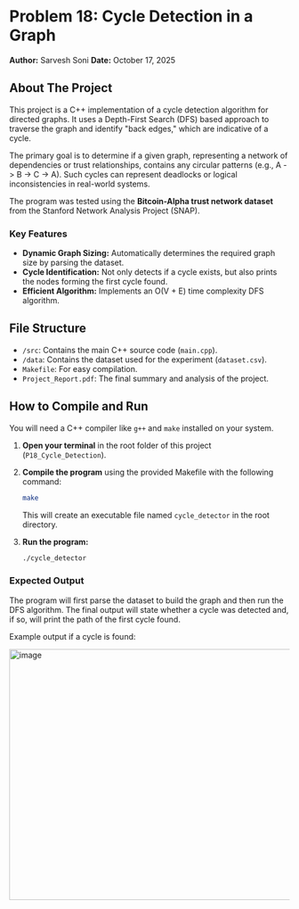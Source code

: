 # Problem 18: Cycle Detection in a Graph

**Author:** Sarvesh Soni
**Date:** October 17, 2025

## About The Project

This project is a C++ implementation of a cycle detection algorithm for directed graphs. It uses a Depth-First Search (DFS) based approach to traverse the graph and identify "back edges," which are indicative of a cycle.

The primary goal is to determine if a given graph, representing a network of dependencies or trust relationships, contains any circular patterns (e.g., A -> B -> C -> A). Such cycles can represent deadlocks or logical inconsistencies in real-world systems.

The program was tested using the **Bitcoin-Alpha trust network dataset** from the Stanford Network Analysis Project (SNAP).

### Key Features
*   **Dynamic Graph Sizing:** Automatically determines the required graph size by parsing the dataset.
*   **Cycle Identification:** Not only detects if a cycle exists, but also prints the nodes forming the first cycle found.
*   **Efficient Algorithm:** Implements an O(V + E) time complexity DFS algorithm.

## File Structure

-   `/src`: Contains the main C++ source code (`main.cpp`).
-   `/data`: Contains the dataset used for the experiment (`dataset.csv`).
-   `Makefile`: For easy compilation.
-   `Project_Report.pdf`: The final summary and analysis of the project.

## How to Compile and Run

You will need a C++ compiler like `g++` and `make` installed on your system.

1.  **Open your terminal** in the root folder of this project (`P18_Cycle_Detection`).

2.  **Compile the program** using the provided Makefile with the following command:
    ```sh
    make
    ```
    This will create an executable file named `cycle_detector` in the root directory.

3.  **Run the program:**
    ```sh
    ./cycle_detector
    ```

### Expected Output

The program will first parse the dataset to build the graph and then run the DFS algorithm. The final output will state whether a cycle was detected and, if so, will print the path of the first cycle found.

Example output if a cycle is found:

<img width="1052" height="450" alt="image" src="https://github.com/user-attachments/assets/85177b1d-c72e-4f4d-ae8c-cb1500100ec6" />

